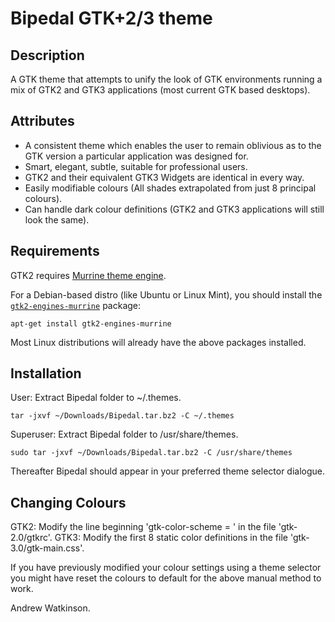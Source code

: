 # Bipedal GTK+2/3 theme

## Description

A GTK theme that attempts to unify the look of GTK
environments running a mix of GTK2 and GTK3 applications (most
current GTK based desktops).

## Attributes

* A consistent theme which enables the user to remain oblivious as
  to the GTK version a particular application was designed for.
* Smart, elegant, subtle, suitable for professional users.
* GTK2 and their equivalent GTK3 Widgets are identical in every way.
* Easily modifiable colours (All shades extrapolated from just 8 
  principal colours).
* Can handle dark colour definitions (GTK2 and GTK3 applications will
  still look the same).

## Requirements

GTK2 requires [Murrine theme engine][3].

[3]: http://gnome-look.org/content/show.php?content=42755

For a Debian-based distro (like Ubuntu or Linux Mint), you should
install the [`gtk2-engines-murrine`][4] package:

    apt-get install gtk2-engines-murrine

[4]: https://packages.debian.org/sid/gtk2-engines-murrine

Most Linux distributions will already have the above packages installed.

## Installation

User: Extract Bipedal folder to ~/.themes.

    tar -jxvf ~/Downloads/Bipedal.tar.bz2 -C ~/.themes

Superuser: Extract Bipedal folder to /usr/share/themes.

    sudo tar -jxvf ~/Downloads/Bipedal.tar.bz2 -C /usr/share/themes

Thereafter Bipedal should appear in your preferred theme selector dialogue.

## Changing Colours

GTK2: Modify the line beginning 'gtk-color-scheme = ' in the file
'gtk-2.0/gtkrc'.
GTK3: Modify the first 8 static color definitions in the file
'gtk-3.0/gtk-main.css'.

If you have previously modified your colour settings using a theme
selector you might have reset the colours to default for the above
manual method to work.


Andrew Watkinson.
